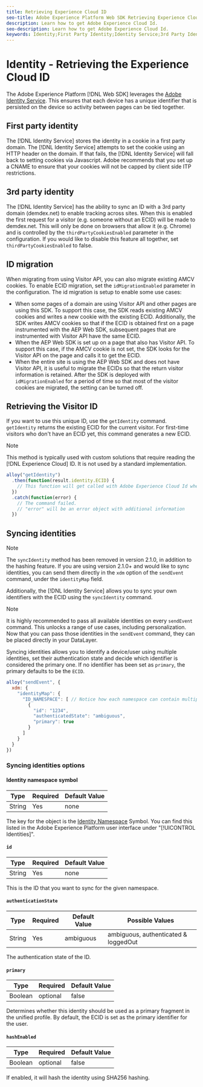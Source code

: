 ```yaml
---
title: Retrieving Experience Cloud ID
seo-title: Adobe Experience Platform Web SDK Retrieving Experience Cloud ID
description: Learn how to get Adobe Experience Cloud Id.
seo-description: Learn how to get Adobe Experience Cloud Id.
keywords: Identity;First Party Identity;Identity Service;3rd Party Identity;ID Migration;Visitor ID;third party identity;thirdPartyCookiesEnabled;idMigrationEnabled;getIdentity;Syncing Identities;syncIdentity;sendEvent;identityMap;primary;ecid;Identity Namespace;namespace id;authenticationState;hashEnabled;
---
```


# Identity - Retrieving the Experience Cloud ID

The Adobe Experience Platform [!DNL Web SDK] leverages the [Adobe Identity Service](../../identity-service/ecid.md). This ensures that each device has a unique identifier that is persisted on the device so activity between pages can be tied together.

## First party identity

The [!DNL Identity Service] stores the identity in a cookie in a first party domain. The [!DNL Identity Service] attempts to set the cookie using an HTTP header on the domain. If that fails, the [!DNL Identity Service] will fall back to setting cookies via Javascript. Adobe recommends that you set up a CNAME to ensure that your cookies will not be capped by client side ITP restrictions.

## 3rd party identity

The [!DNL Identity Service] has the ability to sync an ID with a 3rd party domain (demdex.net) to enable tracking across sites. When this is enabled the first request for a visitor (e.g. someone without an ECID) will be made to demdex.net. This will only be done on browsers that allow it (e.g. Chrome) and is controlled by the `thirdPartyCookiesEnabled` parameter in the configuration. If you would like to disable this feature all together, set `thirdPartyCookiesEnabled` to false.

## ID migration

When migrating from using Visitor API, you can also migrate existing AMCV cookies. To enable ECID migration, set the `idMigrationEnabled` parameter in the configuration. The id migration is setup to enable some use cases:

* When some pages of a domain are using Visitor API and other pages are using this SDK. To support this case, the SDK reads existing AMCV cookies and writes a new cookie with the existing ECID. Additionally, the SDK writes AMCV cookies so that if the ECID is obtained first on a page instrumented with the AEP Web SDK, subsequent pages that are instrumented with Visitor API have the same ECID.
* When the AEP Web SDK is set up on a page that also has Visitor API. To support this case, if the AMCV cookie is not set, the SDK looks for the Visitor API on the page and calls it to get the ECID.
* When the entire site is using the AEP Web SDK and does not have Visitor API, it is useful to migrate the ECIDs so that the return visitor information is retained. After the SDK is deployed with `idMigrationEnabled` for a period of time so that most of the visitor cookies are migrated, the setting can be turned off.

## Retrieving the Visitor ID

If you want to use this unique ID, use the `getIdentity` command. `getIdentity` returns the existing ECID for the current visitor. For first-time visitors who don't have an ECID yet, this command generates a new ECID.

>[!NOTE]
>
>This method is typically used with custom solutions that require reading the [!DNL Experience Cloud] ID. It is not used by a standard implementation.

```javascript
alloy("getIdentity")
  .then(function(result.identity.ECID) {
    // This function will get called with Adobe Experience Cloud Id when the command promise is resolved
  })
  .catch(function(error) {
    // The command failed.
    // "error" will be an error object with additional information
  })
```

## Syncing identities

>[!NOTE]
>
>The `syncIdentity` method has been removed in version 2.1.0, in addition to the hashing feature. If you are using version 2.1.0+ and would like to sync identities, you can send them directly in the `xdm` option of the `sendEvent` command, under the `identityMap` field.

Additionally, the [!DNL Identity Service] allows you to sync your own identifiers with the ECID using the `syncIdentity` command.

>[!NOTE]
>
>It is highly recommended to pass all available identities on every `sendEvent` command. This unlocks a range of use cases, including personalization. Now that you can pass those identities in the `sendEvent` command, they can be placed directly in your DataLayer.

Syncing identities allows you to identify a device/user using multiple identities, set their authentication state and decide which identifier is considered the primary one. If no identifier has been set as `primary`, the primary defaults to be the `ECID`.

```javascript
alloy("sendEvent", {
  xdm: {
    "identityMap": {
      "ID_NAMESPACE": [ // Notice how each namespace can contain multiple identifiers.
        {
          "id": "1234",
          "authenticatedState": "ambiguous",
          "primary": true
        }
      ]
    }
  }
})
```


### Syncing identities options

#### Identity namespace symbol

| **Type** | **Required** | **Default Value** |
| -------- | ------------ | ----------------- |
| String   | Yes          | none              |

The key for the object is the [Identity Namespace](../../identity-service/namespaces.md) Symbol. You can find this listed in the Adobe Experience Platform user interface under "[!UICONTROL Identities]".

#### `id`

| **Type** | **Required** | **Default Value** |
| -------- | ------------ | ----------------- |
| String   | Yes          | none              |

This is the ID that you want to sync for the given namespace.

#### `authenticationState`

| **Type** | **Required** | **Default Value** | **Possible Values** |
| -------- | ------------ | ----------------- | ------------------------------------ |
| String   | Yes          | ambiguous         | ambiguous, authenticated & loggedOut |

The authentication state of the ID.

#### `primary`

| **Type** | **Required** | **Default Value** |
| -------- | ------------ | ----------------- |
| Boolean  | optional     | false             |

Determines whether this identity should be used as a primary fragment in the unified profile. By default, the ECID is set as the primary identifier for the user.

#### `hashEnabled`

| **Type** | **Required** | **Default Value** |
| -------- | ------------ | ----------------- |
| Boolean  | optional     | false             |

If enabled, it will hash the identity using SHA256 hashing.
